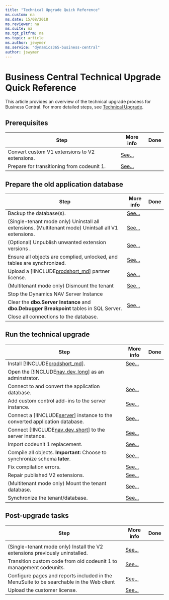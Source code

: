 ```yaml
---
title: "Technical Upgrade Quick Reference"
ms.custom: na
ms.date: 15/08/2018
ms.reviewer: na
ms.suite: na
ms.tgt_pltfrm: na
ms.topic: article
ms.author: jswymer
ms.service: "dynamics365-business-central"
author: jswymer
---
```

# Business Central Technical Upgrade Quick Reference 

This article provides an overview of the technical upgrade process for Business Central. For more detailed steps, see [Technical Upgrade](Converting-a-database.md).



## Prerequisites

|Step|More info| Done |
|----|-----------|--|
|Convert custom V1 extensions to V2 extensions.|[See...](../developer/devenv-upgrade-v1-to-v2-overview.md)||
|Prepare for transitioning from codeunit 1.|[See...](transition-from-codeunit1.md)|

## Prepare the old application database

|Step|More info| Done |
|----|-----------|--|
|Backup the database(s).|[See...](http://go.microsoft.com/fwlink/?LinkID=296465)||
|(Single-tenant mode only) Uninstall all extensions. (Multitenant mode) Unintsall all V1 extensions.|[See...](https://docs.microsoft.com/en-us/powershell/module/microsoft.dynamics.nav.apps.management/uninstall-navapp)||
|(Optional) Unpublish unwanted extension versions .|[See...](https://docs.microsoft.com/en-us/powershell/module/microsoft.dynamics.nav.apps.management/unpublish-navapp)||
|Ensure all objects are complied, unlocked, and tables are synchronized.|[See...](../cside/cside-compiling-objects.md)||
|Upload a [!INCLUDE[prodshort_md](../developer/includes/prodshort.md)] partner license.|[See...](../cside/cside-upload-license-file.md)||
|(Multitenant mode only) Dismount the tenant|[See...](https://docs.microsoft.com/en-us/powershell/module/microsoft.dynamics.nav.management/dismount-navtenant?view=dynamicsnav-ps-2018)||
|Stop the Dynamics NAV Server Instance|||
|Clear the **dbo.Server Instance** and  **dbo.Debugger Breakpoint** tables in SQL Server.|[See...](converting-a-database.md#clearsql)||
|Close all connections to the database.|||

## Run the technical upgrade

|Step|More info| Done |
|----|-----------|--|
|Install [!INCLUDE[prodshort_md](../developer/includes/prodshort.md)]. |[See...](../deployment/install-using-setup.md)|
|Open the [!INCLUDE[nav_dev_long](../developer/includes/nav_dev_long_md.md)] as an adminstrator.|||
|Connect to and convert the application database.|[See...](../cside/cside-open-database.md)||
|Add custom control add-ins to the server instance.|[See...](converting-a-database.md#controladdins)||
|Connect a [!INCLUDE[server](../developer/includes/server.md)] instance to the converted application database.|[See...](../administration/connect-server-to-database.md)||
|Connect [!INCLUDE[nav_dev_short](../developer/includes/nav_dev_short_md.md)] to the server instance.|[See...](../cside/cside-change-server-instance.md)||
|Import codeunit 1 replacement.|[See...](codeunit1-replacement.md)||
|Compile all objects. **Important:** Choose to synchronize schema **later**.|[See...](../cside/cside-compiling-objects.md)||
|Fix compilation errors.|[See...](resolve-compile-errors-when-converting-dynamics-nav-2018-database.md)||
|Repair published V2 extensions.|[See...](https://docs.microsoft.com/en-us/powershell/module/microsoft.dynamics.nav.apps.management/repair-navapp)||
|(Multitenant mode only) Mount the tenant database. |[See...](https://docs.microsoft.com/en-us/powershell/module/microsoft.dynamics.nav.management/mount-navtenant)||
|Synchronize the tenant/database. |[See...](../administration/synchronize-tenant-database-and-application-database.md)||

<!--
## Upgrade V2 Extensions on Tenant

|Step|More info| Done |
|----|-----------|--|

|Publish the new Microsoft-provided V2 extensions that replace V1 extensions.|[See...](https://docs.microsoft.com/en-us/powershell/module/microsoft.dynamics.nav.apps.management/publish-navapp)|
|Synchronize the new V2 extensions with the database.|[See...](https://docs.microsoft.com/en-us/powershell/module/microsoft.dynamics.nav.apps.management/sync-navapp)|
|Run a data upgrade on each new V2 extension.|[See...](https://docs.microsoft.com/en-us/powershell/module/microsoft.dynamics.nav.apps.management/start-navappdataupgrade)|

-->

## Post-upgrade tasks 
|Step|More info| Done |
|----|-----------|--|
||||
|(Single-tenant mode only) Install the V2 extensions previously uninstalled.|[See...](https://docs.microsoft.com/en-us/powershell/module/microsoft.dynamics.nav.apps.management/install-navapp)|
|Transition custom code from old codeunit 1 to management codeunits.|[See...](transition-from-codeunit1.md)||
|Configure pages and reports included in the MenuSuite to be searchable in the Web client |[See...](upgrade-pages-report-for-search.md) ||
|Upload the customer license. |[See...](../cside/cside-upload-license-file.md)||